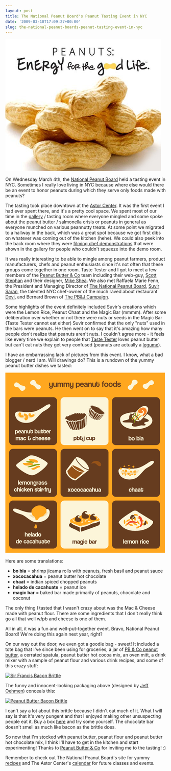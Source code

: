 ```yaml
---
layout: post
title: The National Peanut Board's Peanut Tasting Event in NYC
date: '2009-03-10T17:09:27+00:00'
slug: the-national-peanut-boards-peanut-tasting-event-in-nyc
---
```

<a href="http://www.nationalpeanutboard.org/index.php"><img src='/images/uploads/2009/03/national_peanut_board_021.jpg' alt='National Peanut Board Event' /></a>

On Wednesday March 4th, the <a href="http://www.nationalpeanutboard.org/">National Peanut Board</a> held a tasting event in NYC. Sometimes I really love living in NYC because where else would there be an event to honor peanuts during which they serve only foods made with peanuts? 

The tasting took place downtown at the <a href="http://www.astorcenternyc.com/">Astor Center</a>. It was the first event I had ever spent there, and it's a pretty cool space. We spent most of our time in the <a href="http://www.astorcenternyc.com/gallery.ac">gallery</a> / tasting room where everyone mingled and some spoke about the peanut butter / salmonella crisis or peanuts in general as everyone munched on various peannutty treats. At some point we migrated to a hallway in the back, which was a great spot because we got first dibs on whatever was coming out of the kitchen (hehe). We could also peek into the back room where they were <a href="http://www.flickr.com/photos/jakerichter/2826974696/">filming chef demonstrations</a> that were shown in the gallery for people who couldn't squeeze into the demo room.

It was really interesting to be able to mingle among peanut farmers, product manufacturers, chefs and peanut enthusiasts since it's not often that these groups come together in one room. Taste Tester and I got to meet a few members of the <a href="http://www.ilovepeanutbutter.com/">Peanut Butter & Co</a> team including their web-guy, <a href="http://blog.ilovepeanutbutter.com/author/scottstephan/">Scott Stephan</a> and their designer, <a href="http://www.mikeshearules.com/">Mike Shea</a>. We also met Raffaela Marie Fenn, the President and Managing Director of <a href="http://www.nationalpeanutboard.org/">The National Peanut Board</a>, <a href="http://www.suvir.com/">Suvir Saran</a>, the talented NYC chef-owner of the much raved about restaurant <a href="http://www.devinyc.com/">Devi</a>, and Bernard Brown of <a href="http://www.pbjcampaign.org/">The PB&J Campaign</a>.

Some highlights of the event definitely included Suvir's creations which were the Lemon Rice, Peanut Chaat and the Magic Bar (mmmm). After some deliberation over whether or not there were nuts or seeds in the Magic Bar (Taste Tester cannot eat either) Suvir confirmed that the only "nuts" used in the bars were peanuts. He then went on to say that it's amazing how many people don't realize that peanuts aren't nuts. I couldn't agree more - it feels like every time we explain to people that <a href="http://www.flickr.com/photos/kstar810/2757100842/">Taste Tester</a> loves peanut butter but can't eat nuts they get very confused (peanuts are actually a <a href="http://dictionary.reference.com/browse/legume?qsrc=2888">legume</a>).

I have an embarrassing lack of pictures from this event. I know, what a bad blogger / nerd I am. Will drawings do? This is a rundown of the yummy peanut butter dishes we tasted:

<img src='/images/uploads/2009/03/peanut_tasting_nyc.gif' alt='National Peanut Board Tasting' />

Here are some translations:
- <strong>bo bia</strong> = shrimp jicama rolls with peanuts, fresh basil and peanut sauce
- <strong>xococacahua</strong> = peanut butter hot chocolate
- <strong>chaat</strong> = indian spiced chopped peanuts
- <strong>helado de cacahuate</strong> = peanut ice
- <strong>magic bar</strong> = baked bar made primarily of peanuts, chocolate and coconut

The only thing I tasted that I wasn't crazy about was the Mac & Cheese made with peanut flour. There are some ingredients that I don't really think go all that well w/pb and cheese is one of them.

All in all, it was a fun and well-put-together event. Bravo, National Peanut Board! We're doing this again next year, right?

On our way out the door, we even got a goodie bag - sweet! It included a tote bag that I've since been using for groceries, a jar of <a href="http://www.ilovepeanutbutter.com/items_4.html">PB & Co peanut butter</a>, a cerrated spatula, peanut butter hot cocoa mix, an oven mitt, a drink mixer with a sample of peanut flour and various drink recipes, and some of this crazy stuff:

<a href="http://www.flickr.com/photos/kstar810/3345034196/"><img src="http://farm4.static.flickr.com/3643/3345034196_0ac1225e90.jpg?v=0" alt="Sir Francis Bacon Brittle" /></a>

The funny and innocent-looking packaging above (designed by <a href="http://www.jeffoehmen.com/Sir_Francis_Bacon.html">Jeff Oehmen</a>) conceals this:

<a href="http://www.flickr.com/photos/kstar810/3344196161/in/photostream/"><img src="http://farm4.static.flickr.com/3607/3344196161_4a6319151e.jpg?v=0" alt="Peanut Butter Bacon Brittle" /></a>

I can't say a lot about this brittle because I didn't eat much of it. What I will say is that it's very pungent and that I enjoyed making other unsuspecting people eat it. Buy a box <a href="http://www.baconpeanutbrittle.com/">here</a> and try some yourself. The chocolate bar doesn't smell as much like bacon as the brittle does.

So now that I'm stocked with peanut butter, peanut flour and peanut butter hot chocolate mix, I think I'll have to get in the kitchen and start experimenting! Thanks to <a href="www.ilovepeanutbutter.com/">Peanut Butter & Co</a> for inviting me to the tasting! :)

Remember to check out The National Peanut Board's site for yummy <a href="http://www.nationalpeanutboard.org/recipes.php">recipes</a> and The Astor Center's <a href="http://www.astorcenternyc.com/calendar.ac">calendar</a> for future classes and events.
